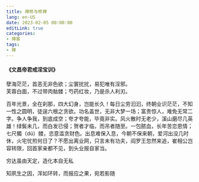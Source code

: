 ```yaml
---
title: 禅修与修禅
lang: en-US
date: 2023-02-05 00:00:00
editLink: true
categories: 
- 博客
tags: 
- 禅
---
```


#### 《文昌帝君戒淫宝训》
孽海茫茫，首恶无非色欲；尘寰扰扰，易犯唯有淫邪。    
芙蓉白面，不过带肉骷髅；芍药红妆，乃是杀人利刃。      

百年光景，全在刹那，四大幻身，岂能长久！每日尘劳汩汩，终朝业识茫茫，不知一性之圆明，徒逞六根之贪欲。功名盖世，无非大梦一场；富贵惊人，难免无常二字。争人争我，到底成空；夸才夸能，毕竟非实。风火散时无老少，溪山磨尽几英雄！绿鬓未几，而白发已侵；贺者才临，而吊者随至。一包脓血，长年苦恋恩情；七尺髑（dú）髅，恣意滥贪财色。出息难保入息，今朝不保来朝，爱河出没几时休，火宅忧煎何日了？不愿出离业网，只言未有功夫，阎罗王忽然来追，崔相公岂容转限，回首家亲都不见，到头业报自家当。    

穷达虽由天定，造化本自无私     

知夙生之因，浑如环转，而报应之果，宛若影随     
